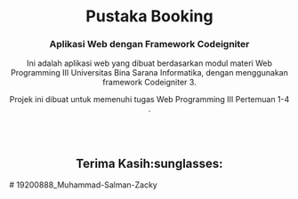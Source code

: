 <h1 align="center">Pustaka Booking</h1>
<h3 align="center">Aplikasi Web dengan Framework Codeigniter</h3>


<p align='center'>Ini adalah aplikasi web yang dibuat berdasarkan modul materi Web Programming III Universitas Bina Sarana Informatika, dengan menggunakan framework Codeigniter 3.</p>

<p align='center'>Projek ini dibuat untuk memenuhi tugas Web Programming III Pertemuan 1-4 .</p>

<br>
<br>
<h2 align='center'>Terima Kasih:sunglasses:</h2>
# 19200888_Muhammad-Salman-Zacky
